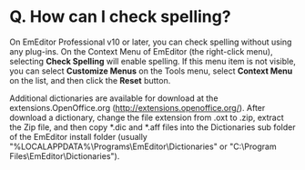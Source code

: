 # Q. How can I check spelling?

On EmEditor Professional v10 or later, you can check spelling without using any plug-ins. On the Context Menu of EmEditor (the right-click menu), selecting **Check Spelling** will enable spelling. If this menu item is not visible, you can select **Customize Menus** on the Tools menu, select **Context Menu** on the list, and then click the **Reset** button.

Additional dictionaries are available for download at the extensions.OpenOffice.org (http://extensions.openoffice.org/). After download a dictionary, change the file extension from .oxt to .zip, extract the Zip file, and then copy \*.dic and \*.aff files into the Dictionaries sub folder of the EmEditor install folder (usually "%LOCALAPPDATA%\\Programs\\EmEditor\\Dictionaries" or "C:\\Program Files\\EmEditor\\Dictionaries").
